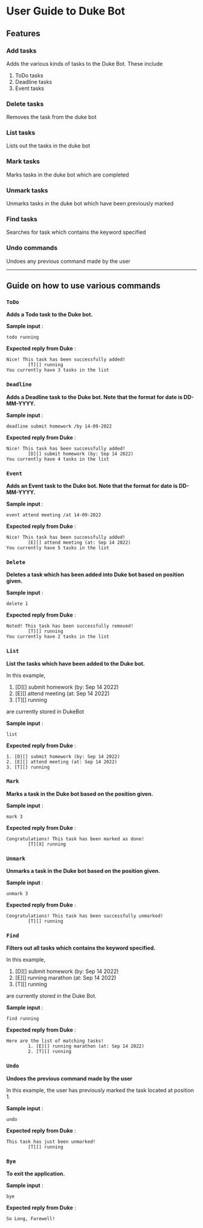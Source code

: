 # User Guide to Duke Bot

## Features 

### Add tasks
Adds the various kinds of tasks to the Duke Bot. These include
1. ToDo tasks 
2. Deadline tasks 
3. Event tasks

### Delete tasks

Removes the task from the duke bot

### List tasks

Lists out the tasks in the duke bot

### Mark tasks

Marks tasks in the duke bot which are completed

### Unmark tasks

Unmarks tasks in the duke bot which have been previously marked

### Find tasks

Searches for task which contains the keyword specified

### Undo commands

Undoes any previous command made by the user 

---

## Guide on how to use various commands

### `ToDo` 

**Adds a Todo task to the Duke bot.**

**Sample input** : 

`todo running`

**Expected reply from Duke** :

```
Nice! This task has been successfully added!
        [T][] running
You currently have 3 tasks in the list
```


### `Deadline`

**Adds a Deadline task to the Duke bot. Note that the format for date is
DD-MM-YYYY.**


**Sample input** :

`deadline submit homework /by 14-09-2022`

**Expected reply from Duke** :

```
Nice! This task has been successfully added!
        [D][] submit homework (by: Sep 14 2022)
You currently have 4 tasks in the list
```

### `Event`

**Adds an Event task to the Duke bot. Note that the format for date is
DD-MM-YYYY.**


**Sample input** :

`event attend meeting /at 14-09-2022`

**Expected reply from Duke** :

```
Nice! This task has been successfully added!
        [E][] attend meeting (at: Sep 14 2022)
You currently have 5 tasks in the list
```

### `Delete`
**Deletes a task which has been added into Duke bot based on position given.**

**Sample input** :

`delete 1`

**Expected reply from Duke** :

```
Noted! This task has been successfully removed!
        [T][] running
You currently have 2 tasks in the list
```

### `List`
**List the tasks which have been added to the Duke bot.**

In this example,
1. [D][] submit homework (by: Sep 14 2022)
2. [E][] attend meeting (at: Sep 14 2022)
3. [T][] running

are currently stored in DukeBot

**Sample input** :

`list`

**Expected reply from Duke** :

```
1. [D][] submit homework (by: Sep 14 2022)
2. [E][] attend meeting (at: Sep 14 2022)
3. [T][] running
```

### `Mark`

**Marks a task in the Duke bot based on the position given.**


**Sample input** :

`mark 3`

**Expected reply from Duke** :

```
Congratulations! This task has been marked as done!
        [T][X] running
```

### `Unmark`

**Unmarks a task in the Duke bot based on the position given.**


**Sample input** :

`unmark 3`

**Expected reply from Duke** :

```
Congratulations! This task has been successfully unmarked!
        [T][] running
```

### `Find`

**Filters out all tasks which contains the keyword specified.**

In this example,
1. [D][] submit homework (by: Sep 14 2022)
2. [E][] running marathon (at: Sep 14 2022)
3. [T][] running 

are currently stored in the Duke Bot.

**Sample input** :

`find running`

**Expected reply from Duke** :

```
Here are the list of matching tasks!
        1. [E][] running marathon (at: Sep 14 2022)
        2. [T][] running 
```

### `Undo`

**Undoes the previous command made by the user**

In this example, the user has previously marked
the task located at position 1.

**Sample input** :

`undo`

**Expected reply from Duke** :

```
This task has just been unmarked!
        [T][] running
```

### `Bye`

**To exit the application.**

**Sample input** :

`bye`

**Expected reply from Duke** :

```
So Long, Farewell!
```
